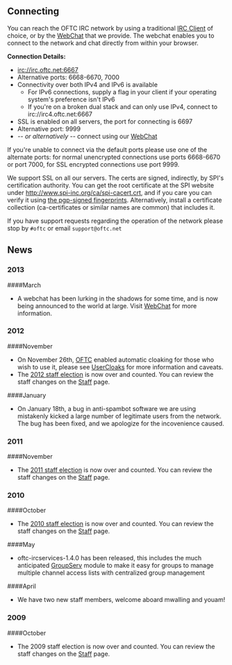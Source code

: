 
## Connecting ##

You can reach the OFTC IRC network by using a traditional [IRC Client](http://en.wikipedia.org/wiki/List_of_IRC_clients) of choice, or by the [WebChat](WebChat) that we provide. The webchat enables you to connect to the network and chat directly from within your browser.

**Connection Details:**

 * [irc://irc.oftc.net:6667](irc://irc.oftc.net:6667)
  * Alternative ports: 6668-6670, 7000
 * Connectivity over both IPv4 and IPv6 is available
   * For IPv6 connections, supply a flag in your client if your operating system's preference isn't IPv6
   * If you're on a broken dual stack and can only use IPv4, connect to irc://irc4.oftc.net:6667
 * SSL is enabled on all servers, the port for connecting is 6697
  * Alternative port: 9999
 * *-- or alternatively --* connect using our [WebChat](WebChat)


If you're unable to connect via the default ports please use one of the alternate ports: for normal unencrypted connections use ports 6668-6670 or port 7000, for SSL encrypted connections use port 9999.

We support SSL on all our servers.  The certs are signed, indirectly, by SPI's certification authority.  You can get the root certificate at the SPI website under http://www.spi-inc.org/ca/spi-cacert.crt, and if you care you can verify it using [the pgp-signed fingerprints](http://www.spi-inc.org/ca/spi-cacert.fingerprint.txt). Alternatively, install a certificate collection (ca-certificates or similar names are common) that includes it.

If you have support requests regarding the operation of the network please stop by ``` #oftc ``` or email ``` support@oftc.net ```

## News ##

### 2013 ###

####March

  * A webchat has been lurking in the shadows for some time, and is now being announced to the world at large. Visit [WebChat](WebChat) for more information.

### 2012 ###

####November

  * On November 26th, [OFTC](OFTC) enabled automatic cloaking for those who wish to use it, please see [UserCloaks](UserCloaks) for more information and caveats.
  * The [2012 staff election](Staff/Elections/2012) is now over and counted. You can review the staff changes on the [Staff](Staff) page.

####January

  * On January 18th, a bug in anti-spambot software we are using mistakenly kicked a large number of legitimate users from the network. The bug has been fixed, and we apologize for the incovenience caused.

### 2011 ###

####November

  * The [2011 staff election](Staff/Elections/2011) is now over and counted. You can review the staff changes on the [Staff](Staff) page.

### 2010 ###

####October

  * The [2010 staff election](Staff/Elections/2010) is now over and counted. You can review the staff changes on the [Staff](Staff) page.

####May

  * oftc-ircservices-1.4.0 has been released, this includes the much anticipated [GroupServ](GroupServ) module to make it easy for groups to manage multiple channel access lists with centralized group management

####April

  * We have two new staff members, welcome aboard mwalling and youam!

### 2009 ###

####October

  * The 2009 staff election is now over and counted. You can review the staff changes on the [Staff](Staff) page.


